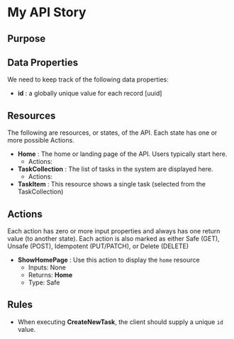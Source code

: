 # My API Story


## Purpose


## Data Properties
We need to keep track of the following data properties: 

 * **id** : a globally unique value for each record [uuid]

## Resources
The following are resources, or states, of the API. Each state has one or more possible Actions.

 * **Home** : The home or landing page of the API. Users typically start here.
   * Actions: 
 * **TaskCollection** : The list of tasks in the system are displayed here.
   * Actions: 
 * **TaskItem** : This resource shows a single task (selected from the TaskCollection)
 
## Actions
Each action has zero or more input properties and always has one return value (to another state). Each action is also marked as either Safe (GET), Unsafe (POST), Idempotent (PUT/PATCH), or Delete (DELETE)

 * **ShowHomePage** : Use this action to display the `home` resource
   * Inputs: None
   * Returns: **Home**
   * Type: Safe

## Rules
 * When executing **CreateNewTask**, the client should supply a unique `id` value.

